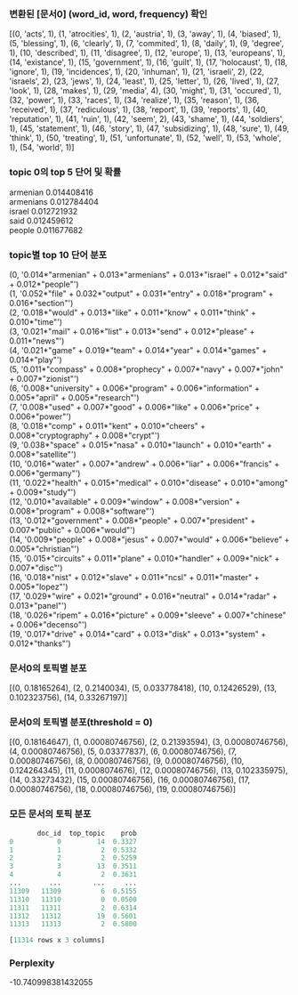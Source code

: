 ### 변환된 [문서0] (word_id, word, frequency) 확인  
[(0, 'acts', 1), (1, 'atrocities', 1), (2, 'austria', 1), (3, 'away', 1), (4, 'biased', 1), (5, 'blessing', 1), (6, 'clearly', 1), (7, 'commited', 1), (8, 'daily', 1), (9, 'degree', 1), (10, 'described', 1), (11, 'disagree', 1), (12, 'europe', 1), (13, 'europeans', 1), (14, 'existance', 1), (15, 'government', 1), (16, 'guilt', 1), (17, 'holocaust', 1), (18, 'ignore', 1), (19, 'incidences', 1), (20, 'inhuman', 1), (21, 'israeli', 2), (22, 'israels', 2), (23, 'jews', 1), (24, 'least', 1), (25, 'letter', 1), (26, 'lived', 1), (27, 'look', 1), (28, 'makes', 1), (29, 'media', 4), (30, 'might', 1), (31, 'occured', 1), (32, 'power', 1), (33, 'races', 1), (34, 'realize', 1), (35, 'reason', 1), (36, 'received', 1), (37, 'rediculous', 1), (38, 'report', 1), (39, 'reports', 1), (40, 'reputation', 1), (41, 'ruin', 1), (42, 'seem', 2), (43, 'shame', 1), (44, 'soldiers', 1), (45, 'statement', 1), (46, 'story', 1), (47, 'subsidizing', 1), (48, 'sure', 1), (49, 'think', 1), (50, 'treating', 1), (51, 'unfortunate', 1), (52, 'well', 1), (53, 'whole', 1), (54, 'world', 1)]

### topic 0의 top 5 단어 및 확률    
armenian 0.014408416  
armenians 0.012784404  
israel 0.012721932  
said 0.012459612  
people 0.011677682

### topic별 top 10 단어 분포    
(0, '0.014*"armenian" + 0.013*"armenians" + 0.013*"israel" + 0.012*"said" + 0.012*"people"')  
(1, '0.052*"file" + 0.032*"output" + 0.031*"entry" + 0.018*"program" + 0.016*"section"')  
(2, '0.018*"would" + 0.013*"like" + 0.011*"know" + 0.011*"think" + 0.010*"time"')  
(3, '0.021*"mail" + 0.016*"list" + 0.013*"send" + 0.012*"please" + 0.011*"news"')  
(4, '0.021*"game" + 0.019*"team" + 0.014*"year" + 0.014*"games" + 0.014*"play"')  
(5, '0.011*"compass" + 0.008*"prophecy" + 0.007*"navy" + 0.007*"john" + 0.007*"zionist"')  
(6, '0.008*"university" + 0.006*"program" + 0.006*"information" + 0.005*"april" + 0.005*"research"')  
(7, '0.008*"used" + 0.007*"good" + 0.006*"like" + 0.006*"price" + 0.006*"power"')  
(8, '0.018*"comp" + 0.011*"kent" + 0.010*"cheers" + 0.008*"cryptography" + 0.008*"crypt"')  
(9, '0.038*"space" + 0.015*"nasa" + 0.010*"launch" + 0.010*"earth" + 0.008*"satellite"')  
(10, '0.016*"water" + 0.007*"andrew" + 0.006*"liar" + 0.006*"francis" + 0.006*"germany"')  
(11, '0.022*"health" + 0.015*"medical" + 0.010*"disease" + 0.010*"among" + 0.009*"study"')  
(12, '0.010*"available" + 0.009*"window" + 0.008*"version" + 0.008*"program" + 0.008*"software"')  
(13, '0.012*"government" + 0.008*"people" + 0.007*"president" + 0.007*"public" + 0.006*"would"')  
(14, '0.009*"people" + 0.008*"jesus" + 0.007*"would" + 0.006*"believe" + 0.005*"christian"')  
(15, '0.015*"circuits" + 0.011*"plane" + 0.010*"handler" + 0.009*"nick" + 0.007*"disc"')  
(16, '0.018*"nist" + 0.012*"slave" + 0.011*"ncsl" + 0.011*"master" + 0.005*"lopez"')  
(17, '0.029*"wire" + 0.021*"ground" + 0.016*"neutral" + 0.014*"radar" + 0.013*"panel"')  
(18, '0.026*"ripem" + 0.016*"picture" + 0.009*"sleeve" + 0.007*"chinese" + 0.006*"decenso"')  
(19, '0.017*"drive" + 0.014*"card" + 0.013*"disk" + 0.013*"system" + 0.012*"thanks"')

### 문서0의 토픽별 분포  
[(0, 0.18165264), (2, 0.2140034), (5, 0.033778418), (10, 0.12426529), (13, 0.102323756), (14, 0.33267197)]

### 문서0의 토픽별 분포(threshold = 0)  
[(0, 0.18164647), (1, 0.00080746756), (2, 0.21393594), (3, 0.00080746756), (4, 0.00080746756), (5, 0.03377837), (6, 0.00080746756), (7, 0.00080746756), (8, 0.00080746756), (9, 0.00080746756), (10, 0.124264345), (11, 0.0008074676), (12, 0.00080746756), (13, 0.102335975), (14, 0.33273432), (15, 0.00080746756), (16, 0.00080746756), (17, 0.00080746756), (18, 0.00080746756), (19, 0.00080746756)]

### 모든 문서의 토픽 분포  
```python
       doc_id  top_topic    prob
0           0         14  0.3327
1           1          2  0.5332
2           2          2  0.5259
3           3         13  0.3511
4           4          2  0.3631
...       ...        ...     ...
11309   11309          6  0.5155
11310   11310          0  0.0500
11311   11311          2  0.6314
11312   11312         19  0.5601
11313   11313          2  0.5800

[11314 rows x 3 columns]
```

### Perplexity
-10.740998381432055